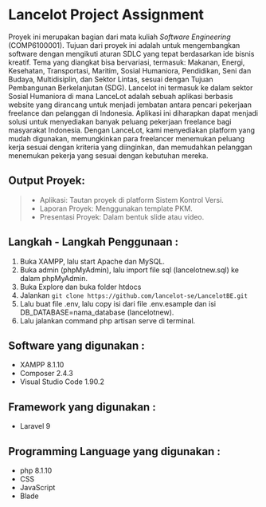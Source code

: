 # Lancelot Project Assignment

Proyek ini merupakan bagian dari mata kuliah _Software Engineering_ (COMP6100001). Tujuan dari proyek ini adalah untuk mengembangkan software dengan mengikuti aturan SDLC yang tepat berdasarkan ide bisnis kreatif. Tema yang diangkat bisa bervariasi, termasuk: Makanan, Energi, Kesehatan, Transportasi, Maritim, Sosial Humaniora, Pendidikan, Seni dan Budaya, Multidisiplin, dan Sektor Lintas, sesuai dengan Tujuan Pembangunan Berkelanjutan (SDG). Lancelot ini termasuk ke dalam sektor Sosial Humaniora di mana LanceLot adalah sebuah aplikasi  berbasis website yang dirancang untuk menjadi jembatan antara pencari pekerjaan freelance dan pelanggan di Indonesia. Aplikasi ini diharapkan dapat menjadi solusi untuk menyediakan banyak peluang pekerjaan freelance bagi masyarakat Indonesia. Dengan LanceLot, kami menyediakan platform yang mudah digunakan, memungkinkan para freelancer menemukan peluang kerja sesuai dengan kriteria yang diinginkan, dan memudahkan pelanggan menemukan pekerja yang sesuai dengan kebutuhan mereka.


## Output Proyek:
> - Aplikasi: Tautan proyek di platform Sistem Kontrol Versi.
> - Laporan Proyek: Menggunakan template PKM.
> - Presentasi Proyek: Dalam bentuk slide atau video.

## Langkah - Langkah Penggunaan :
1. Buka XAMPP, lalu start Apache dan MySQL.
2. Buka admin (phpMyAdmin), lalu import file sql (lancelotnew.sql) ke dalam phpMyAdmin.
3. Buka Explore dan buka folder htdocs
4. Jalankan ```git clone https://github.com/lancelot-se/LancelotBE.git```
5. Lalu buat file .env, lalu copy isi dari file .env.esample dan isi DB_DATABASE=nama_database (lancelotnew).
6. Lalu jalankan command php artisan serve di terminal.


## Software yang digunakan :
- XAMPP 8.1.10
- Composer 2.4.3
- Visual Studio Code 1.90.2

## Framework yang digunakan :
- Laravel 9

## Programming Language yang digunakan :
- php 8.1.10
- CSS
- JavaScript
- Blade

